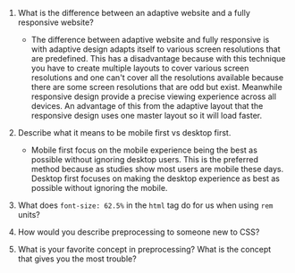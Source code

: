 1. What is the difference between an adaptive website and a fully responsive website?

    * The difference between adaptive website and fully responsive is with adaptive design adapts itself to various screen resolutions that are predefined. This has a disadvantage because with this technique you have to create multiple layouts to cover various screen resolutions and one can't cover all the resolutions available because there are some screen resolutions that are odd but exist. Meanwhile responsive design provide a precise viewing experience across all devices. An advantage of this from the adaptive layout that the responsive design uses one master layout so it will load faster. 

2. Describe what it means to be mobile first vs desktop first.

    * Mobile first focus on the mobile experience being the best as possible without ignoring desktop users. This is the preferred method because as studies show most users are mobile these days. Desktop first focuses on making the desktop experience as best as possible without ignoring the mobile.

3. What does `font-size: 62.5%` in the `html` tag do for us when using `rem` units? 

4. How would you describe preprocessing to someone new to CSS?

5. What is your favorite concept in preprocessing?  What is the concept that gives you the most trouble? 